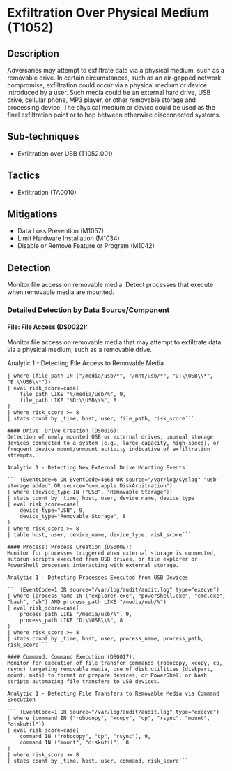 # Exfiltration Over Physical Medium (T1052)

## Description
Adversaries may attempt to exfiltrate data via a physical medium, such as a removable drive. In certain circumstances, such as an air-gapped network compromise, exfiltration could occur via a physical medium or device introduced by a user. Such media could be an external hard drive, USB drive, cellular phone, MP3 player, or other removable storage and processing device. The physical medium or device could be used as the final exfiltration point or to hop between otherwise disconnected systems.

## Sub-techniques
- Exfiltration over USB (T1052.001)

## Tactics
- Exfiltration (TA0010)

## Mitigations
- Data Loss Prevention (M1057)
- Limit Hardware Installation (M1034)
- Disable or Remove Feature or Program (M1042)

## Detection
Monitor file access on removable media. Detect processes that execute when removable media are mounted.

### Detailed Detection by Data Source/Component
#### File: File Access (DS0022): 
Monitor file access on removable media that may attempt to exfiltrate data via a physical medium, such as a removable drive.

Analytic 1 - Detecting File Access to Removable Media

``` (EventCode=11 OR EventCode=4663 OR source="/var/log/audit/audit.log" type="open")
| where (file_path IN ("/media/usb/*", "/mnt/usb/*", "D:\\USB\\*", "E:\\USB\\*"))
| eval risk_score=case(
    file_path LIKE "%/media/usb/%", 9,
    file_path LIKE "%D:\\USB\\%", 8
)
| where risk_score >= 8
| stats count by _time, host, user, file_path, risk_score```

#### Drive: Drive Creation (DS0016): 
Detection of newly mounted USB or external drives, unusual storage devices connected to a system (e.g., large capacity, high-speed), or frequent device mount/unmount activity indicative of exfiltration attempts.

Analytic 1 - Detecting New External Drive Mounting Events

``` (EventCode=6 OR EventCode=4663 OR source="/var/log/syslog" "usb-storage added" OR source="com.apple.DiskArbitration")
| where (device_type IN ("USB", "Removable Storage"))
| stats count by _time, host, user, device_name, device_type
| eval risk_score=case(
    device_type="USB", 9,
    device_type="Removable Storage", 8
)
| where risk_score >= 8
| table host, user, device_name, device_type, risk_score```

#### Process: Process Creation (DS0009): 
Monitor for processes triggered when external storage is connected, autorun scripts executed from USB drives, or file explorer or PowerShell processes interacting with external storage.

Analytic 1 - Detecting Processes Executed from USB Devices 

``` (EventCode=1 OR source="/var/log/audit/audit.log" type="execve")
| where (process_name IN ("explorer.exe", "powershell.exe", "cmd.exe", "bash", "sh") AND process_path LIKE "/media/usb/%")
| eval risk_score=case(
    process_path LIKE "/media/usb/%", 9,
    process_path LIKE "D:\\USB\\%", 8
)
| where risk_score >= 8
| stats count by _time, host, user, process_name, process_path, risk_score```

#### Command: Command Execution (DS0017): 
Monitor for execution of file transfer commands (robocopy, xcopy, cp, rsync) targeting removable media, use of disk utilities (diskpart, mount, mkfs) to format or prepare devices, or PowerShell or bash scripts automating file transfers to USB devices.

Analytic 1 - Detecting File Transfers to Removable Media via Command Execution 

``` (EventCode=1 OR source="/var/log/audit/audit.log" type="execve")
| where (command IN ("robocopy", "xcopy", "cp", "rsync", "mount", "diskutil"))
| eval risk_score=case(
    command IN ("robocopy", "cp", "rsync"), 9,
    command IN ("mount", "diskutil"), 8
)
| where risk_score >= 8
| stats count by _time, host, user, command, risk_score```

